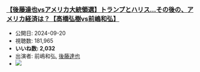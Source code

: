 ### [【後藤達也vsアメリカ大統領選】トランプとハリス…その後の、アメリカ経済は？【高橋弘樹vs前嶋和弘】](https://www.youtube.com/watch?v=pmCjJ3nJcKk)
-   公開日: 2024-09-20
-   視聴数: 181,965
-   **いいね数: 2,032**
-   出演者: 前嶋和弘, [後藤達也](/rehacq_fan/people/後藤達也 "wikilink")
- [![](https://img.youtube.com/vi/pmCjJ3nJcKk/hqdefault.jpg)](https://www.youtube.com/watch?v=pmCjJ3nJcKk)
